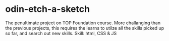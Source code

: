 # odin-etch-a-sketch
The penultimate project on TOP Foundation course. More challanging than the previous projects, this requires the learns to utilze all the skills picked up so far, and search out new skills. 
Skill: html, CSS & JS 
